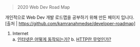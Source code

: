 
>  2020 Web Dev Road Map  

개인적으로 Web Dev 개발 로드맵을 공부하기 위해 만든 페이지 입니다.  
[출처 | https://github.com/kamranahmedse/developer-roadmap]  

1. Internet  
    a. [인터넷은 어떻게 동작되는가?](internet.md)
    b. [HTTP란 무엇인가?](http.md)
    